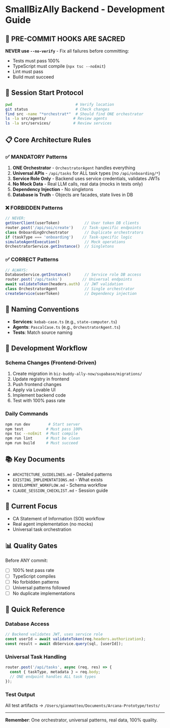 # SmallBizAlly Backend - Development Guide

## 🚨 PRE-COMMIT HOOKS ARE SACRED
**NEVER use `--no-verify`** - Fix all failures before committing:
- Tests must pass 100%
- TypeScript must compile (`npx tsc --noEmit`)
- Lint must pass
- Build must succeed

## 🎯 Session Start Protocol
```bash
pwd                            # Verify location
git status                     # Check changes
find src -name "*orchestrat*"  # Should find ONE orchestrator
ls -la src/agents/            # Review agents
ls -la src/services/          # Review services
```

## 📋 Core Architecture Rules

### ✅ MANDATORY Patterns
1. **ONE Orchestrator** - `OrchestratorAgent` handles everything
2. **Universal APIs** - `/api/tasks` for ALL task types (no `/api/onboarding/*`)
3. **Service Role Only** - Backend uses service credentials, validates JWTs
4. **No Mock Data** - Real LLM calls, real data (mocks in tests only)
5. **Dependency Injection** - No singletons
6. **Database is Truth** - Objects are facades, state lives in DB

### ❌ FORBIDDEN Patterns
```typescript
// NEVER:
getUserClient(userToken)           // User token DB clients
router.post('/api/soi/create')    // Task-specific endpoints
class OnboardingOrchestrator       // Duplicate orchestrators
if (taskType === 'onboarding')    // Task-specific logic
simulateAgentExecution()           // Mock operations
OrchestratorService.getInstance()  // Singletons
```

### ✅ CORRECT Patterns
```typescript
// ALWAYS:
DatabaseService.getInstance()      // Service role DB access
router.post('/api/tasks')         // Universal endpoints
await validateToken(headers.auth)  // JWT validation
class OrchestratorAgent            // Single orchestrator
createService(userToken)           // Dependency injection
```

## 📂 Naming Conventions
- **Services**: `kebab-case.ts` (e.g., `state-computer.ts`)
- **Agents**: `PascalCase.ts` (e.g., `OrchestratorAgent.ts`)
- **Tests**: Match source naming

## 🔧 Development Workflow

### Schema Changes (Frontend-Driven)
1. Create migration in `biz-buddy-ally-now/supabase/migrations/`
2. Update registry in frontend
3. Push frontend changes
4. Apply via Lovable UI
5. Implement backend code
6. Test with 100% pass rate

### Daily Commands
```bash
npm run dev        # Start server
npm test          # Must pass 100%
npx tsc --noEmit  # Must compile
npm run lint      # Must be clean
npm run build     # Must succeed
```

## 📚 Key Documents
- `ARCHITECTURE_GUIDELINES.md` - Detailed patterns
- `EXISTING_IMPLEMENTATIONS.md` - What exists
- `DEVELOPMENT_WORKFLOW.md` - Schema workflow
- `CLAUDE_SESSION_CHECKLIST.md` - Session guide

## 🎯 Current Focus
- CA Statement of Information (SOI) workflow
- Real agent implementation (no mocks)
- Universal task orchestration

## 📊 Quality Gates
Before ANY commit:
- [ ] 100% test pass rate
- [ ] TypeScript compiles
- [ ] No forbidden patterns
- [ ] Universal patterns followed
- [ ] No duplicate implementations

## 🚀 Quick Reference

### Database Access
```typescript
// Backend validates JWT, uses service role
const userId = await validateToken(req.headers.authorization);
const result = await dbService.query(sql, [userId]);
```

### Universal Task Handling
```typescript
router.post('/api/tasks', async (req, res) => {
  const { taskType, metadata } = req.body;
  // ONE endpoint handles ALL task types
});
```

### Test Output
All test artifacts → `/Users/gianmatteo/Documents/Arcana-Prototype/tests/`

---
**Remember**: One orchestrator, universal patterns, real data, 100% quality.